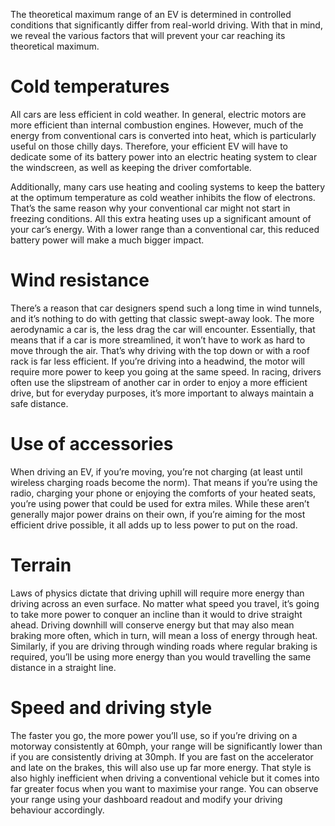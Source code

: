 The theoretical maximum range of an EV is determined in controlled conditions that significantly differ from real-world driving. With that in mind, we reveal the various factors that will prevent your car reaching its theoretical maximum.

# Cold temperatures
All cars are less efficient in cold weather. In general, electric motors are more efficient than internal combustion engines. However, much of the energy from conventional cars is converted into heat, which is particularly useful on those chilly days. Therefore, your efficient EV will have to dedicate some of its battery power into an electric heating system to clear the windscreen, as well as keeping the driver comfortable.

Additionally, many cars use heating and cooling systems to keep the battery at the optimum temperature as cold weather inhibits the flow of electrons. That’s the same reason why your conventional car might not start in freezing conditions. All this extra heating uses up a significant amount of your car’s energy. With a lower range than a conventional car, this reduced battery power will make a much bigger impact.

# Wind resistance
There’s a reason that car designers spend such a long time in wind tunnels, and it’s nothing to do with getting that classic swept-away look. The more aerodynamic a car is, the less drag the car will encounter. Essentially, that means that if a car is more streamlined, it won’t have to work as hard to move through the air. That’s why driving with the top down or with a roof rack is far less efficient. If you’re driving into a headwind, the motor will require more power to keep you going at the same speed. In racing, drivers often use the slipstream of another car in order to enjoy a more efficient drive, but for everyday purposes, it’s more important to always maintain a safe distance.

# Use of accessories
When driving an EV, if you’re moving, you’re not charging (at least until wireless charging roads become the norm). That means if you’re using the radio, charging your phone or enjoying the comforts of your heated seats, you’re using power that could be used for extra miles. While these aren’t generally major power drains on their own, if you’re aiming for the most efficient drive possible, it all adds up to less power to put on the road.

# Terrain
Laws of physics dictate that driving uphill will require more energy than driving across an even surface. No matter what speed you travel, it’s going to take more power to conquer an incline than it would to drive straight ahead. Driving downhill will conserve energy but that may also mean braking more often, which in turn, will mean a loss of energy through heat. Similarly, if you are driving through winding roads where regular braking is required, you’ll be using more energy than you would travelling the same distance in a straight line.

# Speed and driving style
The faster you go, the more power you’ll use, so if you’re driving on a motorway consistently at 60mph, your range will be significantly lower than if you are consistently driving at 30mph. If you are fast on the accelerator and late on the brakes, this will also use up far more energy. That style is also highly inefficient when driving a conventional vehicle but it comes into far greater focus when you want to maximise your range. You can observe your range using your dashboard readout and modify your driving behaviour accordingly.
